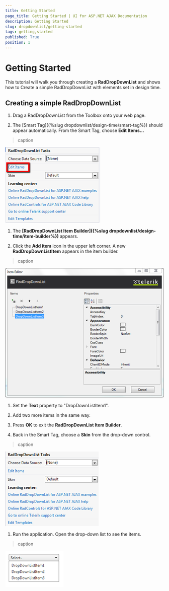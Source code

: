 ```yaml
---
title: Getting Started
page_title: Getting Started | UI for ASP.NET AJAX Documentation
description: Getting Started
slug: dropdownlist/getting-started
tags: getting,started
published: True
position: 1
---
```


# Getting Started



This tutorial will walk you through creating a __RadDropDownList__ and shows how to Create a simple RadDropDownList with elements set in design time.

## Creating a simple RadDropDownList

1. Drag a RadDropDownList from the Toolbox onto your web page.

1. The [Smart Tag]({%slug dropdownlist/design-time/smart-tag%}) should appear automatically. From the Smart Tag, choose __Edit Items...__
>caption 

![dropdownlist-gettingstarted-edititems](images/dropdownlist-gettingstarted-edititems.png)

1. The __[RadDropDownList Item Builder]({%slug dropdownlist/design-time/item-builder%})__ appears.

1. Click the __Add item__ icon in the upper left corner. A new __RadDropDownListItem__ appears in the item builder.
>caption 

![dropdownlist-gettingstarted-itembuilder](images/dropdownlist-gettingstarted-itembuilder.png)

1. Set the __Text__ property to "DropDownListItem1".

1. Add two more items in the same way.

1. Press __OK__ to exit the __RadDropDownList Item Builder__.

1. Back in the Smart Tag, choose a __Skin__ from the drop-down control.
>caption 

![dropdownlist-gettingstarted-skin](images/dropdownlist-gettingstarted-skin.png)

1. Run the application. Open the drop-down list to see the items.
>caption 

![dropdownlist-gettingstarted-ready](images/dropdownlist-gettingstarted-ready.png)
